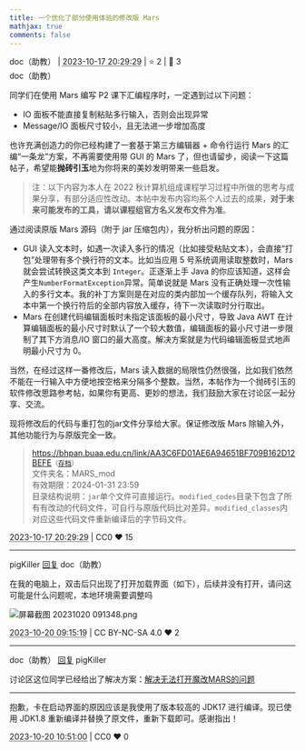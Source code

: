 ```yaml
---
title: 一个优化了部分使用体验的修改版 Mars
mathjax: true
comments: false
---
```

<div class="post-info">
<span>doc（助教）</span>
|
<abbr title="2023-10-17T20:29:29.841072+08:00"><time datetime="2023-10-17T20:29:29.841072+08:00">2023-10-17 20:29:29</time></abbr>
|
<span>⭐️ 2</span>
|
<span>💬️ 3</span>
<br>
<div></div>
</div>

<div id="reply-3920" class="reply reply-l0">
<div class="reply-header">
<span>doc（助教）</span>
</div>
<div class="reply-text">

同学们在使用 Mars 编写 P2 课下汇编程序时，一定遇到过以下问题：
+ IO 面板不能直接复制粘贴多行输入，否则会出现异常
+ Message/IO 面板尺寸较小，且无法进一步增加高度


也许充满创造力的你已经构建了一套基于第三方编辑器 + 命令行运行 Mars 的汇编“一条龙”方案，不再需要使用带 GUI 的 Mars 了，但也请留步，阅读一下这篇帖子，希望能**抛砖引玉**地为你将来的美妙发明带来一些启发。

> 注：以下内容为本人在 2022 秋计算机组成课程学习过程中所做的思考与成果分享，有部分适应性改动。本帖中发布内容均系个人过去的成果，**对于未来可能发布的工具，请以课程组官方名义发布文件为准**。

通过阅读原版 Mars 源码（附于 jar 压缩包内），我分析出问题的原因：
+ GUI 读入文本时，如遇一次读入多行的情况（比如接受粘贴文本），会直接“打包”处理带有多个换行符的文本。比如当应用 5 号系统调用读取整数时，Mars 就会尝试转换这类文本到 `Integer`。正逐渐上手 Java 的你应该知道，这样会产生`NumberFormatException`异常。简单说就是 Mars 没有正确处理一次性输入的多行文本。我的补丁方案则是在对应的类内部加一个缓存队列，将输入文本中第一个换行符后的全部内容放入缓存，待下一次读取时分行取出。
+ Mars 在创建代码编辑面板时未指定该面板的最小尺寸，导致 Java AWT 在计算编辑面板的最小尺寸时默认了一个较大数值，编辑面板的最小尺寸进一步限制了其下方消息/IO 窗口的最大高度。解决方案就是为代码编辑面板显式地声明最小尺寸为 0。

当然，在经过这样一番修改后，Mars 读入数据的局限性仍然很强，比如我们依然不能在一行输入中方便地按空格来分隔多个整数。当然，本帖作为一个抛砖引玉的软件修改思路参考帖，如果你有更高、更妙的想法，我们鼓励大家在讨论区一起分享、交流。

现将修改后的代码与重打包的jar文件分享给大家。保证修改版 Mars 除输入外，其他功能行为与原版完全一致。

> https://bhpan.buaa.edu.cn/link/AA3C6FD01AE6A94651BF709B162D12BEFE<small>（[存档](/images/co-discussions/1025/MARS_mod.zip)）</small><br/>
文件夹名：MARS_mod<br/>
有效期限：2024-01-31 23:59<br/>
目录结构说明：`jar`单个文件可直接运行。`modified_codes`目录下包含了所有有改动的代码文件，可自行与原版代码比对差异。`modified_classes`内对应这些代码文件重新编译后的字节码文件。

</div>
<div class="reply-footer">
<abbr title="2023-10-17T20:29:29.848221+08:00"><time datetime="2023-10-17T20:29:29.848221+08:00">2023-10-17 20:29:29</time></abbr>
|
<span>CC0</span>
<span class="reply-vote">❤️ 15</span>
</div>
</div>
<hr class="reply-separator">
<div id="reply-3966" class="reply reply-l1">
<div class="reply-header">
<span>pigKiller <a href="#reply-3920">回复</a> doc（助教）</span>
</div>
<div class="reply-text">

在我的电脑上，双击后只出现了打开加载界面（如下），后续并没有打开，请问这可能是什么问题呢，本地环境需要调整吗

![屏幕截图 20231020 091348.png](/images/co-discussions/1025/屏幕截图_2023-10-20_091348.png)

</div>
<div class="reply-footer">
<abbr title="2023-10-20T09:15:19.679777+08:00"><time datetime="2023-10-20T09:15:19.679777+08:00">2023-10-20 09:15:19</time></abbr>
|
<span>CC BY-NC-SA 4.0</span>
<span class="reply-vote">❤️ 2</span>
</div>
</div>
<hr class="reply-separator">
<div id="reply-3969" class="reply reply-l2">
<div class="reply-header">
<span>doc（助教） <a href="#reply-3966">回复</a> pigKiller</span>
</div>
<div class="reply-text">

讨论区这位同学已经给出了解决方案：[解决无法打开魔改MARS的问题](/#/discussion_area/1033/1164/posts)

-----

抱歉，卡在启动界面的原因应该是我使用了版本较高的 JDK17 进行编译。现已使用 JDK1.8 重新编译并替换了原文件，重新下载即可。感谢指出！

</div>
<div class="reply-footer">
<abbr title="2023-10-20T10:51:00.197399+08:00"><time datetime="2023-10-20T10:51:00.197399+08:00">2023-10-20 10:51:00</time></abbr>
|
<span>CC0</span>
<span class="reply-vote">❤️ 0</span>
</div>
</div>